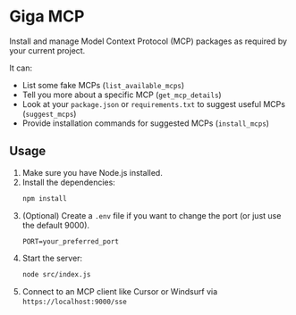 # Giga MCP

Install and manage Model Context Protocol (MCP) packages as required by your current project.

It can:

* List some fake MCPs (`list_available_mcps`)
* Tell you more about a specific MCP (`get_mcp_details`)
* Look at your `package.json` or `requirements.txt` to suggest useful MCPs (`suggest_mcps`)
* Provide installation commands for suggested MCPs (`install_mcps`)

## Usage

1.  Make sure you have Node.js installed.
2.  Install the dependencies:
    ```bash
    npm install
    ```
3.  (Optional) Create a `.env` file if you want to change the port (or just use the default 9000).
    ```
    PORT=your_preferred_port
    ```
4.  Start the server:
    ```bash
    node src/index.js
    ```
5.  Connect to an MCP client like Cursor or Windsurf via `https://localhost:9000/sse`
